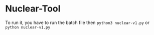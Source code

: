 # Nuclear-Tool

To run it, you have to run the batch file then `python3 nuclear-v1.py` or `python nuclear-v1.py`
